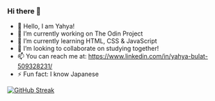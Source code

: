### Hi there 👋

- 👋 Hello, I am Yahya!
- 🔭 I’m currently working on The Odin Project
- 🌱 I’m currently learning HTML, CSS & JavaScript
- 👯 I’m looking to collaborate on studying together!
- 📫 You can reach me at: https://www.linkedin.com/in/yahya-bulat-509328231/
- ⚡ Fun fact: I know Japanese

[![GitHub Streak](https://streak-stats.demolab.com/?user=Beatknife)](https://git.io/streak-stats)
